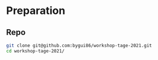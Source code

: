 
# Preparation

## Repo

```bash
git clone git@github.com:bygui86/workshop-tage-2021.git
cd workshop-tage-2021/
```
